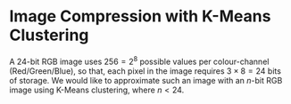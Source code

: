 # Image Compression with K-Means Clustering

A 24-bit RGB image uses $256 = 2^8$ possible values per colour-channel (Red/Green/Blue), so that, each pixel in the image requires $3\times 8 = 24$ bits of storage.
We would like to approximate such an image with an $n$-bit RGB image using K-Means clustering, where $n < 24$.
